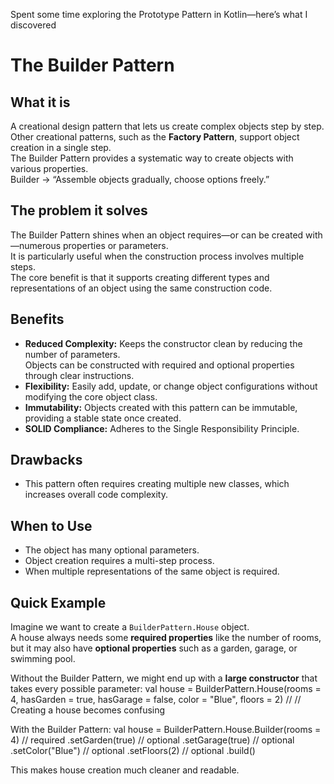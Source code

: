 Spent some time exploring the Prototype Pattern in Kotlin—here’s what I discovered 
# The Builder Pattern

## What it is
A creational design pattern that lets us create complex objects step by step.  
Other creational patterns, such as the **Factory Pattern**, support object creation in a single step.  
The Builder Pattern provides a systematic way to create objects with various properties.  
Builder → “Assemble objects gradually, choose options freely.”

## The problem it solves
The Builder Pattern shines when an object requires—or can be created with—numerous properties or parameters.  
It is particularly useful when the construction process involves multiple steps.  
The core benefit is that it supports creating different types and representations of an object using the same construction code.

## Benefits
- **Reduced Complexity:** Keeps the constructor clean by reducing the number of parameters.  
  Objects can be constructed with required and optional properties through clear instructions.
- **Flexibility:** Easily add, update, or change object configurations without modifying the core object class.
- **Immutability:** Objects created with this pattern can be immutable, providing a stable state once created.
- **SOLID Compliance:** Adheres to the Single Responsibility Principle.

## Drawbacks
- This pattern often requires creating multiple new classes, which increases overall code complexity.

## When to Use
- The object has many optional parameters.
- Object creation requires a multi-step process.
- When multiple representations of the same object is required.

## Quick Example
Imagine we want to create a `BuilderPattern.House` object.  
A house always needs some **required properties** like the number of rooms, but it may also have **optional properties** such as a garden, garage, or swimming pool.

Without the Builder Pattern, we might end up with a **large constructor** that takes every possible parameter:
val house = BuilderPattern.House(rooms = 4, hasGarden = true, hasGarage = false, color = "Blue", floors = 2) // // Creating a house becomes confusing

With the Builder Pattern:
val house = BuilderPattern.House.Builder(rooms = 4)   // required
.setGarden(true)                   // optional
.setGarage(true)                   // optional
.setColor("Blue")                  // optional
.setFloors(2)                      // optional
.build()

This makes house creation  much cleaner and readable.